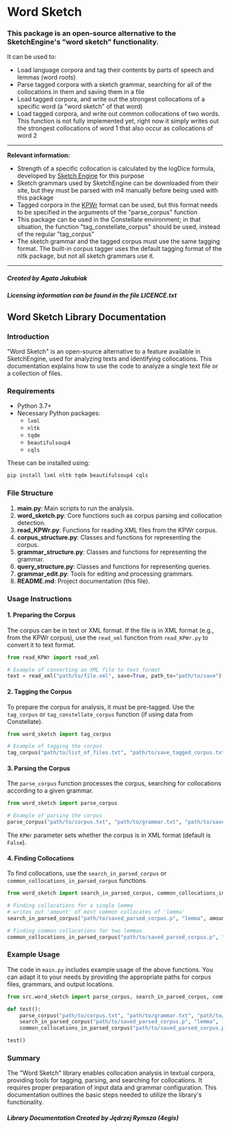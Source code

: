 # Word Sketch
### This package is an open-source alternative to the SketchEngine's "word sketch" functionality.

It can be used to:
* Load language corpora and tag their contents by parts of speech and lemmas (word roots)
* Parse tagged corpora with a sketch grammar, searching for all of the collocations in them and saving them in a file
* Load tagged corpora, and write out the strongest collocations of a specific word (a "word sketch" of that word)
* Load tagged corpora, and write out common collocations of two words. This function is not fully implemented yet, right
now it simply writes out the strongest collocations of word 1 that also occur as collocations of word 2
***
**Relevant information:**
* Strength of a specific collocation is calculated by the logDice formula, developed by [Sketch Engine](https://www.sketchengine.eu)  for this purpose
* Sketch grammars used by SketchEngine can be downloaded from their site, but they must be parsed with m4 manually 
before being used with this package
* Tagged corpora in the [KPWr](https://clarin-pl.eu/index.php/kpwr/) format can be used, but this format needs to be specified in the arguments of the 
"parse_corpus" function
* This package can be used in the Constellate environment; in that situation, the function "tag_constellate_corpus" 
should be used, instead of the regular "tag_corpus"
* The sketch grammar and the tagged corpus must use the same tagging format. The built-in corpus tagger uses the default 
tagging format of the nltk package, but not all sketch grammars use it.
***
##### Created by Agata Jakubiak
##### Licensing information can be found in the file LICENCE.txt




## Word Sketch Library Documentation

### Introduction
"Word Sketch" is an open-source alternative to a feature available in SketchEngine, used for analyzing texts and identifying collocations. This documentation explains how to use the code to analyze a single text file or a collection of files.

### Requirements
- Python 3.7+
- Necessary Python packages:
  - `lxml`
  - `nltk`
  - `tqdm`
  - `beautifulsoup4`
  - `cqls`
  
These can be installed using:
```bash
pip install lxml nltk tqdm beautifulsoup4 cqls
```

### File Structure
1. **main.py**: Main scripts to run the analysis.
2. **word_sketch.py**: Core functions such as corpus parsing and collocation detection.
3. **read_KPWr.py**: Functions for reading XML files from the KPWr corpus.
4. **corpus_structure.py**: Classes and functions for representing the corpus.
5. **grammar_structure.py**: Classes and functions for representing the grammar.
6. **query_structure.py**: Classes and functions for representing queries.
7. **grammar_edit.py**: Tools for editing and processing grammars.
8. **README.md**: Project documentation (this file).

### Usage Instructions

#### 1. Preparing the Corpus

The corpus can be in text or XML format. If the file is in XML format (e.g., from the KPWr corpus), use the `read_xml` function from `read_KPWr.py` to convert it to text format.

```python
from read_KPWr import read_xml

# Example of converting an XML file to text format
text = read_xml("path/to/file.xml", save=True, path_to="path/to/save")
```

#### 2. Tagging the Corpus

To prepare the corpus for analysis, it must be pre-tagged. Use the `tag_corpus` or `tag_constellate_corpus` function (if using data from Constellate).

```python
from word_sketch import tag_corpus

# Example of tagging the corpus
tag_corpus("path/to/list_of_files.txt", "path/to/save_tagged_corpus.txt", "en")
```

#### 3. Parsing the Corpus

The `parse_corpus` function processes the corpus, searching for collocations according to a given grammar.

```python
from word_sketch import parse_corpus

# Example of parsing the corpus
parse_corpus("path/to/corpus.txt", "path/to/grammar.txt", "path/to/save/parsed_corpus.p", KPWr=False)
```

The `KPWr` parameter sets whether the corpus is in XML format (default is `False`).

#### 4. Finding Collocations

To find collocations, use the `search_in_parsed_corpus` or `common_collocations_in_parsed_corpus` functions.

```python
from word_sketch import search_in_parsed_corpus, common_collocations_in_parsed_corpus

# Finding collocations for a single lemma
# writes out 'amount' of most common collocates of 'lemma'
search_in_parsed_corpus("path/to/saved_parsed_corpus.p", "lemma", amount)

# Finding common collocations for two lemmas
common_collocations_in_parsed_corpus("path/to/saved_parsed_corpus.p", "lemma1", "lemma2", amount)
```

### Example Usage

The code in `main.py` includes example usage of the above functions. You can adapt it to your needs by providing the appropriate paths for corpus files, grammars, and output locations.

```python
from src.word_sketch import parse_corpus, search_in_parsed_corpus, common_collocations_in_parsed_corpus

def test():
    parse_corpus("path/to/corpus.txt", "path/to/grammar.txt", "path/to/save/parsed_corpus.p")
    search_in_parsed_corpus("path/to/saved_parsed_corpus.p", "lemma", 10)
    common_collocations_in_parsed_corpus("path/to/saved_parsed_corpus.p", "lemma1", "lemma2", 10)

test()
```

### Summary

The "Word Sketch" library enables collocation analysis in textual corpora, providing tools for tagging, parsing, and searching for collocations. It requires proper preparation of input data and grammar configuration. This documentation outlines the basic steps needed to utilize the library's functionality.


##### Library Documentation Created by Jędrzej Rymsza (4egis)